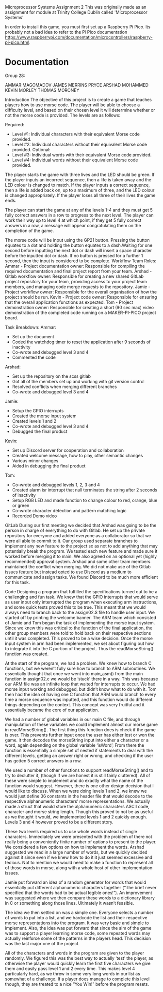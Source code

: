 Microprocessor Systems
Assignment 2
This was originally made as an assignment for module at Trinity College Dublin called 'Microprocessor Systems' 




In order to install this game, you must first set up a Raspberry Pi Pico. 
Its probably not a bad idea to refer to the Pi Pico documentation https://www.raspberrypi.com/documentation/microcontrollers/raspberry-pi-pico.html.





# Documentation 

Group 28:


AMMAR MAGOMADOV
JAMES MERRINS PRYCE
ARSHAD MOHAMMED
KEVIN MORLEY
THOMAS MORONEY

Introduction
The objective of this project is to create a game that teaches players how to use morse code. The player will be able to choose a difficulty level, and based on their chosen level  it will determine whether or not the morse code is provided.  The levels are as follows:


Required:
* Level #1: Individual characters with their equivalent Morse code provided.
* Level #2: Individual characters without their equivalent Morse code provided.
Optional:
* Level #3: Individual words with their equivalent Morse code provided.
* Level #4: Individual words without their equivalent Morse code provided.


The player starts the game with three lives and the LED should be green. If the player inputs an incorrect sequence, then a life is taken away and the LED colour is changed to match. If the player inputs a correct sequence, then a life is added back on, up to a maximum of three, and the LED colour is changed appropriately. If the player loses all three of their lives  the game ends.


The player can start the game at any of the  levels 1-4 and they must get 5 fully correct answers in a row to progress to the next level. The player can work their way up to level 4 at which point, if they get 5 fully correct answers in a row, a message will appear congratulating them on the completion of the game.


The morse code will be input using the GP21 button. Pressing the button equates to a dot and holding the button equates to a dash.Waiting for one second before inputting the next dot or dash will insert a space character before the inputted dot or dash. If no button is pressed for a further 1 second, then the input is considered to be complete. 
Workflow
Team Roles:
Ammar - Project documentation owner:
Responsible for compiling the required documentation and final project report from your team.
Arshad - Gitlab workflow owner:
Responsible for creating a new shared GitLab project repository for your team, providing access to your project team members, and managing code merge requests to the repository.
Jamie - Project workflow owner:
Responsible for the overall organisation of how the project should be run.
Kevin - Project code owner:
Responsible for ensuring that the overall application functions as expected.
Tom - Project demonstration owner:
Responsible for creating a short (90 sec max) video demonstration of the completed code running on a MAKER-PI-PICO project board.




Task Breakdown:
Ammar:
* Set up the document
* Coded the watchdog timer to reset the application after 9 seconds of inactivity
* Co-wrote and debugged level 3 and 4
* Commented the code






Arshad:
* Set up the repository on the scss gitlab
* Got all of the members set up and working with git version control
* Resolved conflicts when merging different branches
* Co-wrote and debugged level 3 and 4


Jamie: 
* Setup the GPIO interrupts
* Created the morse input system
* Created levels 1 and 2
* Co-wrote and debugged level 3 and 4
* Debugged the final product


Kevin:
* Set up Discord server for cooperation and collaboration
* Created welcome message, how to play, other semantic changes
* Various minor changes
* Aided in debugging the final product


Tom:
* Co-wrote and debugged levels 1, 2, 3 and 4
* Created alarm isr interrupt that null terminates the string after 2 seconds of inactivity
* Setup RGB LED and made function to change colour to red, orange, blue or green
* Co-wrote character detection and pattern matching logic
* Recorded Demo video


GitLab 
During our first meeting we decided that Arshad was going to be the person in charge of everything to do with Gitlab. He set up the private repository for everyone and added everyone as a collaborator so that we were all able to commit to it. Our group used separate branches to implement any new feature to the project so as not to add anything that may potentially break the program. We tested each new feature and made sure it worked before merging it to main. We also agreed on an optional yet (highly recommended) approval system. Arshad and some other team members maintained the conflict when merging.  We did not make use of the Gitlab issues feature but instead opted to use Discord as a medium to communicate and assign tasks. We found Discord to be much more efficient for this task. 


Code
Designing a program that fulfilled the specifications turned out to be a challenging and fun task. We knew that the GPIO interrupts that would serve as user input only interrupted the program when executing arm instructions, and some quick tests proved this to be true. This meant that we would always need to branch back to the assign02.S file to handle user input. We started off by printing the welcome banner. The ARM team which consisted of Jamie and Tom began the task of implementing the morse input system. Since we knew this was critical to the function of the final application, the other group members were told to hold back on their respective sections until it was completed. This proved to be a wise decision. Once the morse input system in arm had been implemented, we set about figuring out how to integrate it into the C portion of the project. Thus the readMorseString() function was created.


At the start of the program, we had a problem. We knew how to branch C functions, but we weren’t fully sure how to branch to ARM subroutines. We essentially thought that once we went into main_asm()  from the main function in assign02.c we would be ‘stuck’ there in a way. This was because our ARM file was an infinite loop that waited for interrupts to occur. We had morse input working and debugged, but didn’t know what to do with it. Tom then had the idea of having one C function that ARM would branch to every time a morse sequence was inputted, and this function would do different things depending on the context. This concept was very fruitful and it essentially became the core of our application.


We had a number of global variables in our main C file, and through manipulation of these variables we could implement almost our morse game in readMorseString(). The first thing this function does is check if the game is over. This prevents further input once the user has either lost or won the game. It then decodes the morseString input into either a character or a word, again depending on the global variable ‘isWord’; From there the function is essentially a simple set of nested if statements to deal with the different levels, getting an answer right or wrong, and checking if the user has gotten 5 correct answers in a row.


We used a number of other functions to support readMorseString() and to try to declutter it, (though If we are honest it is still fairly cluttered). All of these were simple to implement and do exactly what the name of the function would suggest. However, there is one other design decision that I would like to discuss. When we were doing levels 1 and 2, we knew we would just define 36 constants in the header file that would decode to the respective alphanumeric characters’ morse representations.
We actually made a struct that would store the alphanumeric characters ASCII code, character and morse string length. Though this proved to not be as useful as we thought it would, we implemented levels 1 and 2 quickly enough. Levels 3 and 4 however proved to be a different story. 


These two levels required us to use whole words instead of single characters. Immediately we were presented with the problem of there not really being a conveniently finite number of options to present to the player. We considered a few options on how to implement the words. Arshad suggested we read in a large number of words, but we quickly decided against it since even if we knew how to do it it just seemed excessive and tedious. Not to mention we would need to make a function to represent all of those words in morse, along with a whole host of other implementation issues.


Jamie put forward an idea of a random generator for words that would essentially put different alphanumeric characters together (“The brief never specified that the words had to be actual legible ones!”). An improvement was suggested where we then compare these words to a dictionary library in C or something along those lines. Ultimately it wasn’t feasible.


The idea we then settled on was a simple one. Everyone selects a number of words to put into a list, and we hardcode the list and their respective morse representations into the program. It was very basic and simple to implement. Also, the idea was put forward that since the aim of the game was to support a player learning morse code, some repeated words may actually reinforce some of the patterns in the players head. This decision was the last major one of the project.


All of the characters and words in the program are given to the player randomly. We figured this was the best way to actually ‘test’ the player, as otherwise the player would quickly learn the first five characters we give them and easily pass level 1 and 2 every time. This makes level 4 particularly hard, as we threw in some very long words in our list as somewhat of a challenge. If a player does manage to complete this level though, they are treated to a nice “You Win!” before the program resets.
